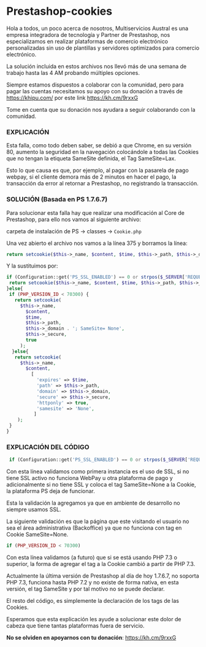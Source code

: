 # Prestashop-cookies

Hola a todos, un poco acerca de nosotros, Multiservicios Austral es una empresa integradora de tecnología y Partner de Prestashop, nos especializamos en realizar plataformas de comercio electrónico personalizadas sin uso de plantillas y servidores optimizados para comercio electrónico.

La solución incluida en estos archivos nos llevó más de una semana de trabajo hasta las 4 AM probando múltiples opciones.

Siempre estamos dispuestos a colaborar con la comunidad, pero para pagar las cuentas necesitamos su apoyo con su donación a través de https://khipu.com/ por este link https://kh.cm/9rxxG

Tome en cuenta que su donación nos ayudara a seguir colaborando con la comunidad.

### EXPLICACIÓN

Esta falla, como todo deben saber, se debió a que Chrome, en su versión 80, aumento la seguridad en la navegación colocándole a todas las Cookies que no tengan la etiqueta SameSite definida, el Tag SameSite=Lax.

Esto lo que causa es que, por ejemplo, al pagar con la pasarela de pago webpay, si el cliente demora más de 2 minutos en hacer el pago, la transacción da error al retornar a Prestashop, no registrando la transacción.

### SOLUCIÓN (Basada en PS 1.7.6.7)

Para solucionar esta falla hay que realizar una modificación al Core de Prestashop, para ello nos vamos al siguiente archivo:

carpeta de instalación de PS -> classes -> `Cookie.php`

Una vez abierto el archivo nos vamos a la línea 375 y borramos la línea:

```php 
return setcookie($this->_name, $content, $time, $this->_path, $this->_domain, $this->_secure, true);
```

Y la sustituimos por:
 ```php 
if (Configuration::get('PS_SSL_ENABLED') == 0 or strpos($_SERVER['REQUEST_URI'], 'admin') === 1){
  return setcookie($this->_name, $content, $time, $this->_path, $this->_domain, $this->_secure, true);
}else{
  if (PHP_VERSION_ID < 70300) {
    return setcookie(
      $this->_name,
        $content,
        $time,
        $this->_path,
        $this->_domain . '; SameSite= None',
        $this->_secure,
        true
      );
   }else{
    return setcookie(
      $this->_name,
        $content,
          [
            'expires' => $time,
            'path' => $this->_path,
            'domain' => $this->_domain,
            'secure' => $this->_secure,
            'httponly' => true,
            'samesite' => 'None',
           ]
     );
  }          
 }
```
 
### EXPLICACIÓN DEL CÓDIGO
 
```php 
 if (Configuration::get('PS_SSL_ENABLED') == 0 or strpos($_SERVER['REQUEST_URI'], 'admin') === 1)
```

Con esta línea validamos como primera instancia es el uso de SSL, si no tiene SSL activo no funciona WebPay u otra plataforma de pago y adicionalmente si no tiene SSL y coloca el tag SameSite=None a la Cookie, la plataforma PS deja de funcionar.

Esta la validación la agregamos ya que en ambiente de desarrollo no siempre usamos SSL.

La siguiente validación es que la página que este visitando el usuario no sea el área administrativa (Backoffice) ya que no funciona con tag en Cookie SameSite=None.
```php
if (PHP_VERSION_ID < 70300)
```
Con esta línea validamos (a futuro) que si se está usando PHP 7.3 o superior, la forma de agregar el tag a la Cookie cambió a partir de PHP 7.3.

Actualmente la última versión de Prestashop al día de hoy 1.7.6.7, no soporta PHP 7.3, funciona hasta PHP 7.2 y no existe de forma nativa, en esta versión, el tag SameSite y por tal motivo no se puede declarar.

El resto del código, es simplemente la declaración de los tags de las Cookies.

Esperamos que esta explicación les ayude a solucionar este dolor de cabeza que tiene tantas plataformas fuera de servicio.


**No se olviden en apoyarnos con tu donación**:  https://kh.cm/9rxxG

 
